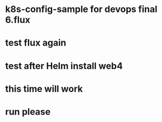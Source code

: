 # k8s-config-sample for devops final 6.flux
# test flux again
# test after Helm install web4
# this time will work
# run please

